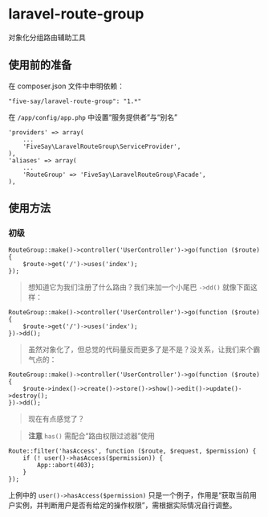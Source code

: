 laravel-route-group
===================

对象化分组路由辅助工具

## 使用前的准备

在 composer.json 文件中申明依赖：

    "five-say/laravel-route-group": "1.*"

在 `/app/config/app.php` 中设置“服务提供者”与“别名”

    'providers' => array(
        ...
        'FiveSay\LaravelRouteGroup\ServiceProvider',
    ),
    'aliases' => array(
        ...
        'RouteGroup' => 'FiveSay\LaravelRouteGroup\Facade',
    ),

## 使用方法

### 初级

    RouteGroup::make()->controller('UserController')->go(function ($route) {
        $route->get('/')->uses('index');
    });

> 想知道它为我们注册了什么路由？我们来加一个小尾巴 `->dd()` 就像下面这样：

    RouteGroup::make()->controller('UserController')->go(function ($route) {
        $route->get('/')->uses('index');
    })->dd();

> 虽然对象化了，但总觉的代码量反而更多了是不是？没关系，让我们来个霸气点的：

    RouteGroup::make()->controller('UserController')->go(function ($route) {
        $route->index()->create()->store()->show()->edit()->update()->destroy();
    })->dd();

> 现在有点感觉了？


> **注意** `has()` 需配合“路由权限过滤器”使用

    Route::filter('hasAccess', function ($route, $request, $permission) {
        if (! user()->hasAccess($permission)) {
            App::abort(403);
        }
    });

上例中的 `user()->hasAccess($permission)` 只是一个例子，作用是“获取当前用户实例，并判断用户是否有给定的操作权限”，需根据实际情况自行调整。